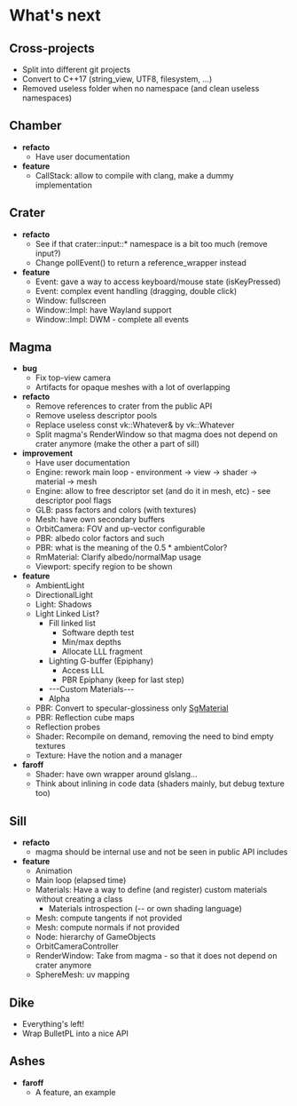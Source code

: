# What's next

## Cross-projects

- Split into different git projects
- Convert to C++17 (string_view, UTF8, filesystem, ...)
- Removed useless folder when no namespace (and clean useless namespaces)

## Chamber

- **refacto**
    - Have user documentation
- **feature**
    - CallStack: allow to compile with clang, make a dummy implementation

## Crater

- **refacto**
    - See if that crater::input::* namespace is a bit too much (remove input?)
    - Change pollEvent() to return a reference_wrapper instead 
- **feature**
    - Event: gave a way to access keyboard/mouse state (isKeyPressed)
    - Event: complex event handling (dragging, double click)
    - Window: fullscreen
    - Window::Impl: have Wayland support
    - Window::Impl: DWM - complete all events

## Magma

- **bug**
    - Fix top-view camera
    - Artifacts for opaque meshes with a lot of overlapping
- **refacto**
    - Remove references to crater from the public API
    - Remove useless descriptor pools
    - Replace useless const vk::Whatever& by vk::Whatever
    - Split magma's RenderWindow so that magma does not depend on crater anymore (make the other a part of sill)
- **improvement** 
    - Have user documentation
    - Engine: rework main loop - environment -> view -> shader -> material -> mesh
    - Engine: allow to free descriptor set (and do it in mesh, etc) - see descriptor pool flags
    - GLB: pass factors and colors (with textures)
    - Mesh: have own secondary buffers
    - OrbitCamera: FOV and up-vector configurable
    - PBR: albedo color factors and such
    - PBR: what is the meaning of the 0.5 * ambientColor?
    - RmMaterial: Clarify albedo/normalMap usage
    - Viewport: specify region to be shown
- **feature**
    - AmbientLight
    - DirectionalLight
    - Light: Shadows
    - Light Linked List?
        - Fill linked list
            - Software depth test
            - Min/max depths
            - Allocate LLL fragment
        - Lighting G-buffer (Epiphany)
            - Access LLL
            - PBR Epiphany (keep for last step)
        - ---Custom Materials---
        - Alpha
    - PBR: Convert to specular-glossiness only [SgMaterial](https://github.com/KhronosGroup/glTF/tree/master/extensions/Khronos/KHR_materials_pbrSpecularGlossiness)
    - PBR: Reflection cube maps
    - Reflection probes
    - Shader: Recompile on demand, removing the need to bind empty textures
    - Texture: Have the notion and a manager
- **faroff**
    - Shader: have own wrapper around glslang...
    - Think about inlining in code data (shaders mainly, but debug texture too)

## Sill

- **refacto**
    - magma should be internal use and not be seen in public API includes
- **feature**
    - Animation
    - Main loop (elapsed time)
    - Materials: Have a way to define (and register) custom materials without creating a class
        - Materials introspection (-- or own shading language)
    - Mesh: compute tangents if not provided
    - Mesh: compute normals if not provided
    - Node: hierarchy of GameObjects
    - OrbitCameraController
    - RenderWindow: Take from magma - so that it does not depend on crater anymore
    - SphereMesh: uv mapping

## Dike

- Everything's left!
- Wrap BulletPL into a nice API

## Ashes

- **faroff**
    - A feature, an example
